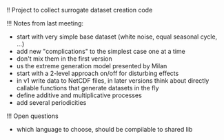 !! Project to collect surrogate dataset creation code

!!! Notes from last meeting:

- start with very simple base dataset (white noise, equal seasonal cycle, ...)
- add new "complications" to the simplest case one at a time
- don't mix them in the first version
- us the extreme generation model presented by Milan
- start with a 2-level approach on/off for disturbing effects
- in v1 write data to NetCDF files, in later versions think about directly callable functions that generate datasets in the fly
- define additive and multiplicative processes
- add several periodicities


!!! Open questions

-  which language to choose, should be compilable to shared lib


